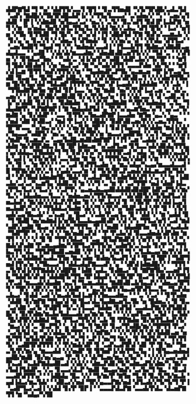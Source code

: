 ▟▟▛▇▜▟▝▜▝▚▞▝▟▟▜▜▞▃▃▜▝█▜▝▝▊▃▜▜▅▟▊▝▚▜▞▜▛▟█▞▃▟▃▜▟▝▃▟▚▝▇▟█▞▞▜▙▜▛▟█▃▙▛▐▞▝▞▜▜▄▜▃▃▃▞▝▃▚▟▅▞▞▝▚▝▝▃▅▞▄▜▟▟▊▝▐▛▐▝▞▟▆▟▉▝▅▜▄▃▞▃▞▝▅▃▚▝▃▜▞▝▉▃▚▟▜▝▉▟▐▛▐▃▙▛▇▝▅▜▝▞▆▝▚▞▅▟▃▜▅▜▞▟▜▃▜▜▄▜▃▜▞▟▟▝▇▞▞▃▙▃▝▟▜▝█▜▞▝▐▃▞▝▅▜▅▝▞▜▙▝▊▜▜▟▉▝▜▝█▞▚▝▚▞▚▞▟▝▐▜▝▟█▟▜▟▝▛▇▝▉▟▚▞▃▃▆▃▙▝▞▝▊▞▄▝▄▝▊▃▚▜▝▞▝▟▅▃▜▝▟▜▅▟▞▝▊▝▞▞▅▞▄▝▟▝▝▞▛▟▄▝▟▜▜▃▞▝▝▃▅▞▙▟▉▜▝▜▄▟▝▜▝▞▚▝▆▟▅▟▞▃▃▟▐▝▐▜▃▃▙▜▜▝█▟▆▃▞▟▇▟▊▃▄▟▄▟▃▃▝▝▄▟█▝▝▞▟▞▟▞▆▃▃▟▆▞▝▟▅▟▊▟▉▃▅▜▜▞▞▞▝▜▟▝▃▝▝▞▟▜▅▝▞▝▉▜▟▃▞▜▅▞▝▝▚▟▞▃▝▟▐▞▅▜▚▞▚▟█▝▟▟▛▃▙▞▞▜▞▜▛▝▝▝▆▜▜▝█▟▞▟▊▟▅▜▝▞▅▝▅▃▛▃▞▝▇▝▚▞▚▟▞▟▜▜▝▃▃▃▛▟▅▝▟▞▜▞▝▝▆▜▞▟▐▃▆▝▉▜▜▝▅▟▚▜▜▜▞▞▆▝▝▜▄▟▅▟▛▃▛▜▙▝▄▃▆▃▅▝▜▛▐▞▛▃▄▜▃▟▉▝▉▃▄▜▃▝█▞▜▃▆▛▐▟█▃▚▝▉▝▞▟▚▜▙▃▞▟▛▟▊▃▜▝▞▞▞▟▅▜▜▜▙▞▆▝█▞▙▜▄▞▟▟▝▜▟▃▆▛▐▜▜▜▚▞▛▜▄▞▚▛▐▃▄▟▞▝▐▟▟▟▆▝▚▜▝▃▙▝▐▝▜▜▙▟▇▜▅▜▅▝▇▜▟▝▊▛▐▃▃▝▅▝▇▝▆▟▊▝▅▞▚▜▚▛▐▃▞▃▅▝▃▝▟▞▃▃▅▞▞▝▐▞▄▞▛▟█▞▄▟▉▟█▝▊▞▄▜▚▜▃▞▅▝▐▜▝▞▟▞▃▃▜▝▟▝▃▟▊▃▜▝▐▞▚▞▟▟▊▝▊▟▐▝▃▝▉▟▇▟▅▝▄▝▝▟▚▜▄▟▇▟▇▝▚▜▛▞▙▟▅▟▄▝▃▜▃▝▜▟▄▟▇▜▚▝▚▛▇▛▇▛▐▝▇▝▆▟▄▟▟▜▟▝▄▝▛▞▚▞▄▃▆▜▅▃▚▞▜▝▄▞▃▞▜▞▆▟▇▝▄▝▊▞▟▟▛▝▝▃▃▝▊▜▜▞▃▜▅▃▟▛▇▛▐▃▃▟▅▝▇▜▅▝▄▃▚▝▄▃▝▝▝▞▅▟▝▟▇▝▛▟▉▃▞▝▆▟▝▛▐▃▞▞▝▟█▟▞▝▉▟▛▟▊▃▅▞▛▞▞▃▅▃▜▜▜▃▝▜▛▜▛▃▃▝▚▞▅▃▚▞▞▞▝▞▅▞▙▜▄▜▛▝▐▝▊▟▐▜▄▞▝▞▜▞▟▟▅▝▆▟▐▞▟▞▞▜▄▃▃▞▚▟█▜▞▝▅▞▃▝▅▝▚▜▞▜▛▞▅▝▅▃▃▞▄▟█▜▙▝▞▃▜▝▅▃▞▞▛▟▚▞▆▟▛▝▊▃▆▃▛▃▝▃▄▞▙▟█▃▆▟▉▟▆▛▇▛▐▝▐▜▝▃▆▝▃▟▟▞▝▃▛▜▞▝▉▝▟▟▆▝▇▞▟▜▛▟▇▃▜▝█▝█▛▐▟▆▃▅▝▚▞▃▟▜▃▅▝▊▜▃▃▚▟▞▟▉▟▄▜▜▜▄▞▄▞▟▟▄▃▜▜▙▟▟▞▜▝▜▝▊▟▚▜▚▞▚▞▜▜▜▜▛▃▟▝▚▟▄▝▅▝█▟▊▞▄▃▙▜▙▝▄▟▐▝▄▜▜▞▅▜▟▝▃▃▜▟▅▝▇▝▆▝▟▝▜▜▜▞▆▞▞▟▟▜▝▞▆▝▝▝▞▞▟▟▚▞▚▝▉▝▃▝▆▝▛▞▞▝▝▃▝▃▟▝▊▟▜▜▃▟▅▝▄▝▆▃▚▟▄▞▚▃▄▞▆▃▃▟▃▃▟▝█▝▜▛▇▞▟▞▛▞▃▜▝▞▄▟▞▃▃▞▆▝▟▝▜▞▙▜▛▃▛▃▅▟▞▟▟▃▆▃▟▜▞▜▟▞▟▝▝▟▚▜▙▟▐▟▅▟▆▜▙▝█▟▞▝▛▃▟▃▛▜▙▜▚▟▆▜▟▞▟▜▝▞▃▝▞▝▆▝▐▟▊▃▙▞▃▞▃▞▚▃▆▜▄▝▟▟▉▃▜▝▆▝▞▞▜▝▃▝▆▝▛▝▃▞▜▜▛▝▅▟▝▟▅▛▐▟▃▞▛▜▃▜▃▞▞▜▃▞▞▝▞▃▛▜▚▝▄▃▅▃▙▃▄▟▉▟▟▟▉▟▉▟█▛▐▟▛▃▛▜▞▞▆▞▜▃▚▝▐▟▄▟▅▃▃▜▃▃▚▝▅▟▅▃▅▞▞▜▜▞▆▃▃▞▝▟▞▟▉▜▞▞▜▞▙▟▜▃▞▟▅▃▙▟▚▝▇▞▟▞▞▞▟▃▛▞▛▟▅▝▇▝▞▝▛▃▙▞▟▝▊▝▚▜▙▜▛▝▛▞▟▟▐▃▄▜▅▃▙▟▛▞▚▞▞▝▜▜▟▟▃▞▙▟▆▝▟▞▞▜▝▞▛▞▚▞▜▟▛▃▙▟▝▞▛▝█▝▝▞▙▜▄▟▞▃▄▜▙▃▟▞▝▃▚▃▅▝▄▝█▃▞▝▞▃▙▞▛▃▄▜▃▝█▝▝▟▟▝▞▝▆▝▄▟▟▝█▝▜▝█▟█▝▅▞▅▟▆▟▐▞▅▜▙▜▃▃▙▃▄▟▊▟▛▝▞▟▝▞▚▝▜▜▃▞▅▜▝▃▟▝▆▟▚▟▛▞▄▟▇▝█▃▄▝▞▟▟▞▚▞▜▜▜▃▝▛▐▝▅▟▉▝▐▟▄▟█▜▅▝▜▝▞▞▚▃▟▃▙▝▜▟▛▜▛▝▚▝▞▃▜▝▞▝▇▞▅▟▊▃▛▟▝▝▛▝▛▃▙▞▟▝▉▃▃▟▅▟▞▟▛▟▆▝▆▜▜▝▝▞▞▝▞▝█▝▊▝▜▜▚▜▟▃▞▜▝▃▄▝█▜▄▛▇▟▛▟▝▞▅▜▚▝▛▝▐▝▟▝▚▝▇▟▞▟▚▟▇▝▛▃▆▃▄▟▆▞▚▜▛▜▃▞▛▜▜▞▅▝▄▟▆▜▞▃▚▃▙▝▊▞▛▝▚▝▜▜▙▃▜▜▝▟▃▝▜▜▟▜▙▟▊▃▅▟▉▝▞▛▐▝▟▝▚▜▄▜▝▜▝▃▜▃▙▃▄▞▅▞▛▞▟▝▚▜▞▞▃▜▟▟▇▟▚▃▟▃▜▜▅▝▇▃▚▟▅▝▉▟▅▞▙▃▟▜▝▟▝▝█▃▜▝█▛▐▝▜▟▛▜▅▟▐▜▚▞▅▝▞▜▙▃▃▞▜▝▟▟▃▟▄▛▇▃▃▟▚▝▄▝▝▟▛▟▐▟▆▟█▞▞▝▝▜▜▜▝▃▜▞▛▟▐▞▛▛▇▟▟▞▞▟█▛▇▝▐▟▇▝▄▟▃▝▊▟▇▃▞▝▊▝▇▛▇▜▙▞▃▃▅▛▐▜▙▝▜▟▟▜▞▟▚▟▝▟▟▟█▜▞▜▜▃▜▛▐▟▄▟▚▝▞▜▙▜▛▝▉▃▞▜▝▟▊▟▞▞▛▜▟▞▛▃▟▝▆▃▃▟▞▟▄▟▆▝▄▃▜▝▜▃▆▃▟▟▃▝▇▟▉▟▊▃▙▜▄▃▛▞▝▟▅▃▄▜▛▜▜▝▝▜▛▞▝▟▛▞▞▃▜▟▝▞▟▟▛▝▚▝▄▃▜▞▆▜▚▜▄▃▅▜▛▟▜▃▃▜▃▝▜▃▛▟▄▃▙▃▞▝▊▟▟▝▃▟▝▞▅▃▟▞▙▟▐▃▆▜▚▜▅▃▃▟▆▃▝▝▝▃▝▞▃▞▝▝▊▜▚▟▅▝▟▟▉▝▊▞▆▛▇▝▜▜▄▞▟▝▇▝█▃▞▟▃▜▄▟▇▃▅▜▃▜▙▝▅▝█▟▅▃▚▝▉▝▉▃▝▃▞▟▇▝▃▞▙▝▛▟█▜▝▜▞▃▚▜▃▃▞▜▟▟▅▝▊▟▜▟▝▃▃▟▃▛▇▞▛▟▜▟▉▟█▞▚▝▉▞▛▟▆▞▆▃▙▞▙▟▃▃▟▞▄▞▆▞▆▝▆▝▝▝▞▞▄▟▜▃▅▝▃▜▟▝▐▃▜▟▞▝█▞▟▜▛▞▟▟▇▟▝▜▄▝▛▜▃▞▜▜▞▟▝▃▙▝▉▝▛▛▇▟▅▝▉▞▆▜▜▃▙▟▚▜▞▝▆▃▞▞▟▝▃▝▉▃▛▜▞▝▄▝▟▝▜▃▜▝▇▞▛▝▊▃▞▜▚▟█▞▆▞▞▜▛▜▜▝▛▃▞▝▃▞▙▜▟▝▅▝▚▞▞▟▟▃▜▞▜▜▚▝▝▞▆▛▇▞▝▝▞▞▚▜▚▜▝▟▚▜▟▟▊▃▅▝▅▜▞▜▜▝▅▜▟▞▛▟▇▝▆▜▚▝▚▞▜▝▃▛▐▝▅▞▜▝▇▞▄▝▊▝▜▟▜▞▚▞▝▜▚▜▜▜▞▝▃▟█▜▛▟▜▜▜▝▞▝▛▞▆▟▞▟▛▝▊▝▃▟▚▃▟▜▛▟▝▟▊▝▛▝█▝▆▞▝▜▅▃▜▞▛▞▆▞▄▝▆▃▃▟▟▝▞▞▅▟▛▝▉▝▉▜▅▛▐▞▟▞▛▜▃▜▄▝▐▝▉▜▄▃▅▟▅▟▄▟█▞▆▟▊▝▉▞▅▞▄▃▄▝▛▃▜▝▞▝▟▞▜▃▅▞▆▃▚▞▙▞▚▝▝▞▞▞▞▃▄▞▃▟▞▜▚▃▟▝▚▃▙▛▇▟▄▟▉▃▟▝▞▟▞▞▝▟▆▃▛▟▊▞▜▞▚▟▆▃▟▜▞▟▆▞▚▝▇▞▃▞▙▟▐▜▟▟▛▃▝▞▃▝▊▃▃▞▟▃▛▝▆▟▊▝▇▃▄▞▆▟▚▝▃▞▙▞▜▝▇▃▝▝▉▃▟▃▃▟▛▟▜▜▚▞▝▝▐▟█▟▄▝█▃▝▞▞▝▜▞▆▞▛▝▇▜▅▝▜▃▜▝▉▃▜▞▜▞▆▃▙▝▄▟▐▟▃▞▆▃▜▟▞▝▝▟▉▃▞▞▅▟▝▜▛▞▄▃▃▛▇▞▅▟▝▟▜▃▟▞▞▜▞▜▞▜▝▛▐▝▃▟▛▜▃▞▃▟▐▝▞▟▟▝▊▞▛▝▉▛▐▝▝▃▃▃▛▟▃▛▇▝▃▃▟▞▛▟▃▝▟▃▅▛▇▜▜▝▆▝▚▟▄▞▚▜▉
